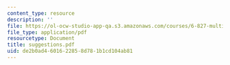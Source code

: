 ```yaml
---
content_type: resource
description: ''
file: https://ol-ocw-studio-app-qa.s3.amazonaws.com/courses/6-827-multithreaded-parallelism-languages-and-compilers-fall-2002/de2b0ad4601622858d781b1cd104ab81_suggestions.pdf
file_type: application/pdf
resourcetype: Document
title: suggestions.pdf
uid: de2b0ad4-6016-2285-8d78-1b1cd104ab81
---
```

